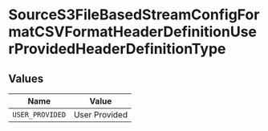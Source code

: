 # SourceS3FileBasedStreamConfigFormatCSVFormatHeaderDefinitionUserProvidedHeaderDefinitionType


## Values

| Name            | Value           |
| --------------- | --------------- |
| `USER_PROVIDED` | User Provided   |